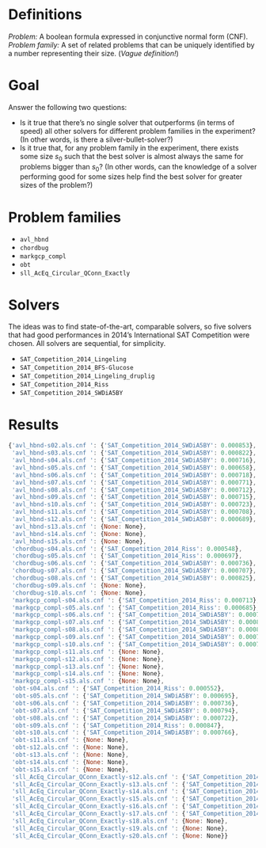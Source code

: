 # Definitions

*Problem:* A boolean formula expressed in conjunctive normal form (CNF).
*Problem family:* A set of related problems that can be uniquely identified by a number representing their size. (*Vague definition!*)

# Goal

Answer the following two questions:

* Is it true that there’s no single solver that outperforms (in terms of speed) all other solvers for different problem families in the experiment? (In other words, is there a silver-bullet-solver?)
* Is it true that, for any problem family in the experiment, there exists some size $s_0$ such that the best solver is almost always the same for problems bigger than $s_0$? (In other words, can the knowledge of a solver performing good for some sizes help find the best solver for greater sizes of the problem?)

# Problem families

* `avl_hbnd`
* `chordbug`
* `markgcp_compl`
* `obt`
* `sll_AcEq_Circular_QConn_Exactly`

# Solvers

The ideas was to find state-of-the-art, comparable solvers, so five solvers that had good performances in 2014’s International SAT Competition were chosen. All solvers are sequential, for simplicity.

* `SAT_Competition_2014_Lingeling`
* `SAT_Competition_2014_BFS-Glucose`
* `SAT_Competition_2014_Lingeling_druplig`
* `SAT_Competition_2014_Riss`
* `SAT_Competition_2014_SWDiA5BY`

# Results

```javascript
{'avl_hbnd-s02.als.cnf ': {'SAT_Competition_2014_SWDiA5BY': 0.000853},
 'avl_hbnd-s03.als.cnf ': {'SAT_Competition_2014_SWDiA5BY': 0.000822},
 'avl_hbnd-s04.als.cnf ': {'SAT_Competition_2014_SWDiA5BY': 0.000716},
 'avl_hbnd-s05.als.cnf ': {'SAT_Competition_2014_SWDiA5BY': 0.000658},
 'avl_hbnd-s06.als.cnf ': {'SAT_Competition_2014_SWDiA5BY': 0.000718},
 'avl_hbnd-s07.als.cnf ': {'SAT_Competition_2014_SWDiA5BY': 0.000771},
 'avl_hbnd-s08.als.cnf ': {'SAT_Competition_2014_SWDiA5BY': 0.000712},
 'avl_hbnd-s09.als.cnf ': {'SAT_Competition_2014_SWDiA5BY': 0.000715},
 'avl_hbnd-s10.als.cnf ': {'SAT_Competition_2014_SWDiA5BY': 0.000723},
 'avl_hbnd-s11.als.cnf ': {'SAT_Competition_2014_SWDiA5BY': 0.000708},
 'avl_hbnd-s12.als.cnf ': {'SAT_Competition_2014_SWDiA5BY': 0.000689},
 'avl_hbnd-s13.als.cnf ': {None: None},
 'avl_hbnd-s14.als.cnf ': {None: None},
 'avl_hbnd-s15.als.cnf ': {None: None},
 'chordbug-s04.als.cnf ': {'SAT_Competition_2014_Riss': 0.000548},
 'chordbug-s05.als.cnf ': {'SAT_Competition_2014_Riss': 0.000697},
 'chordbug-s06.als.cnf ': {'SAT_Competition_2014_SWDiA5BY': 0.000736},
 'chordbug-s07.als.cnf ': {'SAT_Competition_2014_SWDiA5BY': 0.000707},
 'chordbug-s08.als.cnf ': {'SAT_Competition_2014_SWDiA5BY': 0.000825},
 'chordbug-s09.als.cnf ': {None: None},
 'chordbug-s10.als.cnf ': {None: None},
 'markgcp_compl-s04.als.cnf ': {'SAT_Competition_2014_Riss': 0.000713},
 'markgcp_compl-s05.als.cnf ': {'SAT_Competition_2014_Riss': 0.000685},
 'markgcp_compl-s06.als.cnf ': {'SAT_Competition_2014_SWDiA5BY': 0.000747},
 'markgcp_compl-s07.als.cnf ': {'SAT_Competition_2014_SWDiA5BY': 0.000828},
 'markgcp_compl-s08.als.cnf ': {'SAT_Competition_2014_SWDiA5BY': 0.000805},
 'markgcp_compl-s09.als.cnf ': {'SAT_Competition_2014_SWDiA5BY': 0.00072},
 'markgcp_compl-s10.als.cnf ': {'SAT_Competition_2014_SWDiA5BY': 0.000741},
 'markgcp_compl-s11.als.cnf ': {None: None},
 'markgcp_compl-s12.als.cnf ': {None: None},
 'markgcp_compl-s13.als.cnf ': {None: None},
 'markgcp_compl-s14.als.cnf ': {None: None},
 'markgcp_compl-s15.als.cnf ': {None: None},
 'obt-s04.als.cnf ': {'SAT_Competition_2014_Riss': 0.000552},
 'obt-s05.als.cnf ': {'SAT_Competition_2014_SWDiA5BY': 0.000695},
 'obt-s06.als.cnf ': {'SAT_Competition_2014_SWDiA5BY': 0.000736},
 'obt-s07.als.cnf ': {'SAT_Competition_2014_SWDiA5BY': 0.000794},
 'obt-s08.als.cnf ': {'SAT_Competition_2014_SWDiA5BY': 0.000722},
 'obt-s09.als.cnf ': {'SAT_Competition_2014_Riss': 0.000847},
 'obt-s10.als.cnf ': {'SAT_Competition_2014_SWDiA5BY': 0.000766},
 'obt-s11.als.cnf ': {None: None},
 'obt-s12.als.cnf ': {None: None},
 'obt-s13.als.cnf ': {None: None},
 'obt-s14.als.cnf ': {None: None},
 'obt-s15.als.cnf ': {None: None},
 'sll_AcEq_Circular_QConn_Exactly-s12.als.cnf ': {'SAT_Competition_2014_Riss': 0.000735},
 'sll_AcEq_Circular_QConn_Exactly-s13.als.cnf ': {'SAT_Competition_2014_SWDiA5BY': 0.000825},
 'sll_AcEq_Circular_QConn_Exactly-s14.als.cnf ': {'SAT_Competition_2014_SWDiA5BY': 0.000977},
 'sll_AcEq_Circular_QConn_Exactly-s15.als.cnf ': {'SAT_Competition_2014_SWDiA5BY': 0.001024},
 'sll_AcEq_Circular_QConn_Exactly-s16.als.cnf ': {'SAT_Competition_2014_SWDiA5BY': 0.000992},
 'sll_AcEq_Circular_QConn_Exactly-s17.als.cnf ': {'SAT_Competition_2014_SWDiA5BY': 0.000904},
 'sll_AcEq_Circular_QConn_Exactly-s18.als.cnf ': {None: None},
 'sll_AcEq_Circular_QConn_Exactly-s19.als.cnf ': {None: None},
 'sll_AcEq_Circular_QConn_Exactly-s20.als.cnf ': {None: None}}
```
